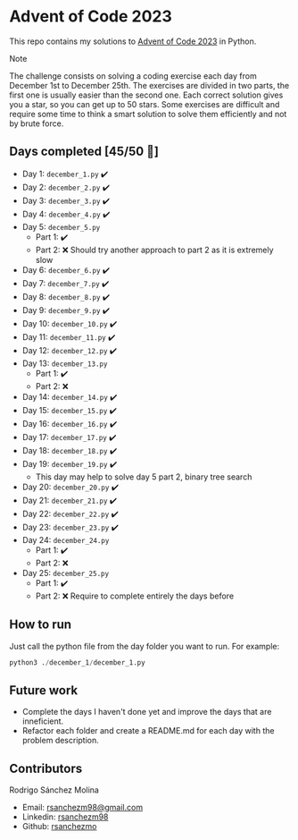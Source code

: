 # Advent of Code 2023
This repo contains my solutions to [Advent of Code 2023](https://adventofcode.com/) in Python. 

> [!NOTE]
> The challenge consists on solving a coding exercise each day from December 1st to December 25th. The exercises are divided in two parts, the first one is usually easier than the second one. Each correct solution gives you a star, so you can get up to 50 stars. Some exercises are difficult and require some time to think a smart solution to solve them efficiently and not by brute force.

## Days completed [45/50 🌟]
- Day 1: ```december_1.py```  ✔️
- Day 2: ```december_2.py```  ✔️
- Day 3: ```december_3.py```  ✔️
- Day 4: ```december_4.py```  ✔️
- Day 5: ```december_5.py```  
    - Part 1: ✔️
    - Part 2: ❌ Should try another approach to part 2 as it is extremely slow
- Day 6: ```december_6.py```  ✔️
- Day 7: ```december_7.py```  ✔️
- Day 8: ```december_8.py```  ✔️
- Day 9: ```december_9.py```  ✔️
- Day 10: ```december_10.py``` ✔️
- Day 11: ```december_11.py``` ✔️
- Day 12: ```december_12.py``` ✔️ 
- Day 13: ```december_13.py``` 
    - Part 1: ✔️
    - Part 2: ❌
- Day 14: ```december_14.py``` ✔️
- Day 15: ```december_15.py``` ✔️
- Day 16: ```december_16.py``` ✔️
- Day 17: ```december_17.py``` ✔️
- Day 18: ```december_18.py``` ✔️
- Day 19: ```december_19.py``` ✔️
    - This day may help to solve day 5 part 2, binary tree search
- Day 20: ```december_20.py``` ✔️
- Day 21: ```december_21.py``` ✔️
- Day 22: ```december_22.py``` ✔️
- Day 23: ```december_23.py``` ✔️
- Day 24: ```december_24.py```
    - Part 1: ✔️
    - Part 2: ❌
- Day 25: ```december_25.py```
    - Part 1: ✔️
    - Part 2: ❌ Require to complete entirely the days before


## How to run
Just call the python file from the day folder you want to run. For example:

```python
python3 ./december_1/december_1.py
```

## Future work
- Complete the days I haven't done yet and improve the days that are inneficient.
- Refactor each folder and create a README.md for each day with the problem description.

## Contributors
Rodrigo Sánchez Molina
- Email: rsanchezm98@gmail.com
- Linkedin: [rsanchezm98](https://www.linkedin.com/in/rsanchezm98/)
- Github: [rsanchezmo](https://github.com/rsanchezmo)
